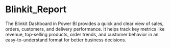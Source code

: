 # Blinkit_Report
The Blinkit Dashboard in Power BI provides a quick and clear view of sales, orders, customers, and delivery performance. It helps track key metrics like revenue, top-selling products, order trends, and customer behavior in an easy-to-understand format for better business decisions.
